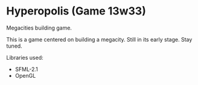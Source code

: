 Hyperopolis (Game 13w33)
========================

Megacities building game.

This is a game centered on building a megacity. 
Still in its early stage. Stay tuned.

Libraries used:

* SFML-2.1
* OpenGL
